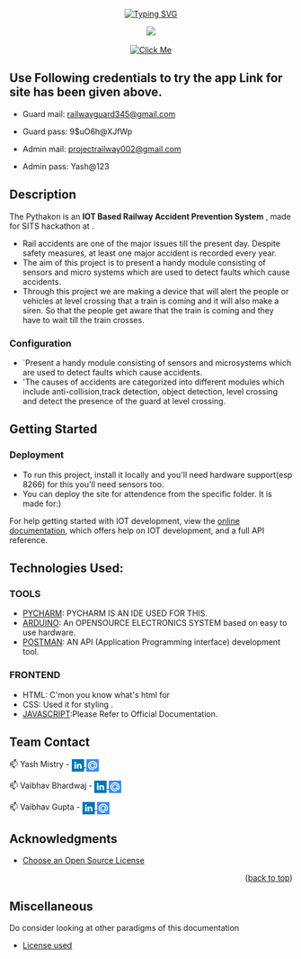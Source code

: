 
<p align="center">
  <a href="https://git.io/typing-svg">
    <img src="https://readme-typing-svg.demolab.com?font=Fira+Code&pause=1000&width=435&lines=Made+For+Hack+AT+SITS+HACKATHON" alt="Typing SVG">
  </a>
</p>

<p align="center">
  <img src="https://user-images.githubusercontent.com/110530263/236652398-3911a400-9534-4d49-9c0d-c694100a1808.jpg" width="400" />
</p>
<div align="center">
  <a href="https://sits-hackathon.vercel.app/" target="_blank">
    <img src="https://img.shields.io/badge/Click%20Me-red.svg?style=for-the-badge&logo=vercel&logoColor=white" alt="Click Me" to try the app />
  </a>
</div>

## Use Following credentials to try the app Link for site has been given above. 

- Guard mail: railwayguard345@gmail.com
- Guard pass: 9$uO6h@XJfWp

- Admin mail: projectrailway002@gmail.com
- Admin pass: Yash@123

## Description

The Pythakon is an **IOT Based Railway Accident Prevention System** , made for  SITS hackathon at .
- Rail accidents are one of the major issues till the present day. Despite safety measures, at least one major accident is recorded every year. 
- The aim of this project is to present a handy module consisting of sensors and micro systems which are used to detect faults which cause accidents.
- Through this project we are  making a device that will alert the people or vehicles at level crossing that a train is coming and it will also make a siren. So that the people get aware that the train is coming and
they have to wait till the train crosses.

### Configuration

- `Present a handy module consisting of sensors and microsystems which are used to detect faults which cause accidents.
- 'The causes of accidents are categorized into different modules which include anti-collision,track detection, object detection, level crossing and detect the presence of the guard at level crossing.

## Getting Started

   ### Deployment
- To run this project, install it locally and you'll need hardware support(esp 8266) for this you'll need sensors too.
- You can deploy the site for attendence from the specific folder. It is made for:)
     

For help getting started with IOT development, view the
[online documentation](https://www.internetsociety.org/iot/), which offers help on IOT development, and a full API reference.


##  Technologies Used:

### TOOLS
- [PYCHARM](https://www.jetbrains.com/pycharm/): PYCHARM IS AN IDE USED FOR THIS.
- [ARDUINO](https://dart.dev/): An OPENSOURCE ELECTRONICS SYSTEM based on easy to use hardware.
- [POSTMAN](https://docs.swift.org/swift-book/): AN API (Application Programming interface) development tool.

### FRONTEND
-  HTML: C'mon you know what's html for 
-  CSS:  Used it for styling .
- [JAVASCRIPT](https://developer.mozilla.org/en-US/docs/Web/JavaScript):Please Refer to Official Documentation.

<!-- CONTACT -->
## Team Contact
<p>
📫 Yash Mistry -
<a href="https://www.linkedin.com/in/yash-mistry-98493a225/">
  <img align="center" alt="yash linkedin" width="22px" src="https://raw.githubusercontent.com/edent/SuperTinyIcons/master/images/svg/linkedin.svg" />
</a> 
<a href="mailto:yash.mistry.g43@gmail.com">
  <img align="center" alt="yash's mail" width="22px" src="https://raw.githubusercontent.com/edent/SuperTinyIcons/master/images/svg/mail.svg" />
</a> 
</p>

📫 Vaibhav Bhardwaj -
<a href="https://www.linkedin.com/in/bhardwajvaibhav42">
  <img align="center" alt="yash linkedin" width="22px" src="https://raw.githubusercontent.com/edent/SuperTinyIcons/master/images/svg/linkedin.svg" />
</a> 
<a href="mailto:bhardwajvaibhav186@gmail.com">
  <img align="center" alt="yash's mail" width="22px" src="https://raw.githubusercontent.com/edent/SuperTinyIcons/master/images/svg/mail.svg" />
</a> 
</p>

📫 Vaibhav Gupta -
<a href="https://www.linkedin.com/in/uxvaibhav/">
  <img align="center" alt="yash linkedin" width="22px" src="https://raw.githubusercontent.com/edent/SuperTinyIcons/master/images/svg/linkedin.svg" />
</a> 
<a href="mailto:yash.mistry.g43@gmail.com">
  <img align="center" alt="yash's mail" width="22px" src="https://raw.githubusercontent.com/edent/SuperTinyIcons/master/images/svg/mail.svg" />
</a> 
</p>

<!-- ACKNOWLEDGMENTS -->
## Acknowledgments

* [Choose an Open Source License](https://choosealicense.com)
<p align="right">(<a href="./Description">back to top</a>)</p>  

## Miscellaneous
Do consider looking at other paradigms of this documentation

  - [License used](/LICENSE.txt)
